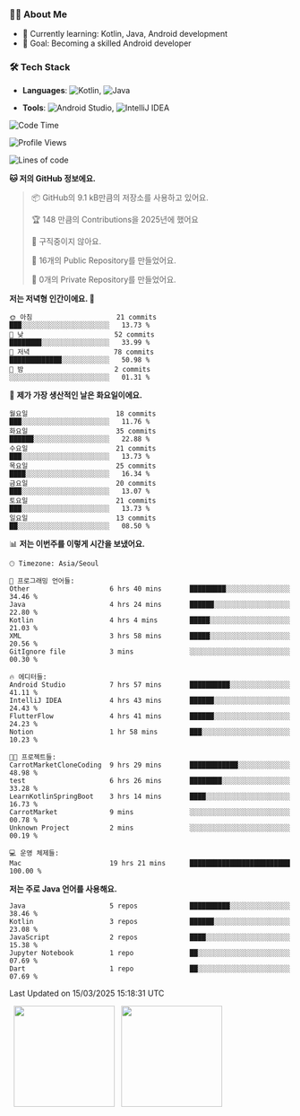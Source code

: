### 👨‍💻 About Me
- 🌱 Currently learning: Kotlin, Java, Android development
- 🎯 Goal: Becoming a skilled Android developer

### 🛠 Tech Stack
- **Languages**: ![Kotlin](https://img.shields.io/badge/Kotlin-0095D5?style=flat-square&logo=kotlin&logoColor=white), 
![Java](https://img.shields.io/badge/Java-007396?style=flat-square&logo=coffeescript&logoColor=white)

- **Tools**:
![Android Studio](https://img.shields.io/badge/Android%20Studio-3DDC84?style=flat-square&logo=android-studio&logoColor=white), 
![IntelliJ IDEA](https://img.shields.io/badge/IntelliJ%20IDEA-000000?style=flat-square&logo=intellij-idea&logoColor=white)

<!--START_SECTION:waka-->
![Code Time](http://img.shields.io/badge/Code%20Time-51%20hrs%2036%20mins-blue)

![Profile Views](http://img.shields.io/badge/Profile%20Views-0-blue)

![Lines of code](https://img.shields.io/badge/%EC%A0%80%EB%8A%94%20%EC%97%AC%ED%83%9C%EA%B9%8C%EC%A7%80%20-62.9%20thousand%20%EC%A4%84%EC%9D%98%20%EC%BD%94%EB%93%9C%EB%A5%BC%20%EC%9E%91%EC%84%B1%ED%96%88%EC%96%B4%EC%9A%94.-blue)

**🐱 저의 GitHub 정보에요.** 

> 📦 GitHub의 9.1 kB만큼의 저장소를 사용하고 있어요. 
 > 
> 🏆 148 만큼의 Contributions을 2025년에 했어요
 > 
> 🚫 구직중이지 않아요.
 > 
> 📜 16개의 Public Repository를 만들었어요. 
 > 
> 🔑 0개의 Private Repository를 만들었어요. 
 > 
**저는 저녁형 인간이에요. 🦉** 

```text
🌞 아침                     21 commits          ███░░░░░░░░░░░░░░░░░░░░░░   13.73 % 
🌆 낮　                     52 commits          ████████░░░░░░░░░░░░░░░░░   33.99 % 
🌃 저녁                     78 commits          █████████████░░░░░░░░░░░░   50.98 % 
🌙 밤　                     2 commits           ░░░░░░░░░░░░░░░░░░░░░░░░░   01.31 % 
```
📅 **제가 가장 생산적인 날은 화요일이에요.** 

```text
월요일                      18 commits          ███░░░░░░░░░░░░░░░░░░░░░░   11.76 % 
화요일                      35 commits          ██████░░░░░░░░░░░░░░░░░░░   22.88 % 
수요일                      21 commits          ███░░░░░░░░░░░░░░░░░░░░░░   13.73 % 
목요일                      25 commits          ████░░░░░░░░░░░░░░░░░░░░░   16.34 % 
금요일                      20 commits          ███░░░░░░░░░░░░░░░░░░░░░░   13.07 % 
토요일                      21 commits          ███░░░░░░░░░░░░░░░░░░░░░░   13.73 % 
일요일                      13 commits          ██░░░░░░░░░░░░░░░░░░░░░░░   08.50 % 
```


📊 **저는 이번주를 이렇게 시간을 보냈어요.** 

```text
🕑︎ Timezone: Asia/Seoul

💬 프로그래밍 언어들: 
Other                    6 hrs 40 mins       █████████░░░░░░░░░░░░░░░░   34.46 % 
Java                     4 hrs 24 mins       ██████░░░░░░░░░░░░░░░░░░░   22.80 % 
Kotlin                   4 hrs 4 mins        █████░░░░░░░░░░░░░░░░░░░░   21.03 % 
XML                      3 hrs 58 mins       █████░░░░░░░░░░░░░░░░░░░░   20.56 % 
GitIgnore file           3 mins              ░░░░░░░░░░░░░░░░░░░░░░░░░   00.30 % 

🔥 에디터들: 
Android Studio           7 hrs 57 mins       ██████████░░░░░░░░░░░░░░░   41.11 % 
IntelliJ IDEA            4 hrs 43 mins       ██████░░░░░░░░░░░░░░░░░░░   24.43 % 
FlutterFlow              4 hrs 41 mins       ██████░░░░░░░░░░░░░░░░░░░   24.23 % 
Notion                   1 hr 58 mins        ███░░░░░░░░░░░░░░░░░░░░░░   10.23 % 

🐱‍💻 프로젝트들: 
CarrotMarketCloneCoding  9 hrs 29 mins       ████████████░░░░░░░░░░░░░   48.98 % 
test                     6 hrs 26 mins       ████████░░░░░░░░░░░░░░░░░   33.28 % 
LearnKotlinSpringBoot    3 hrs 14 mins       ████░░░░░░░░░░░░░░░░░░░░░   16.73 % 
CarrotMarket             9 mins              ░░░░░░░░░░░░░░░░░░░░░░░░░   00.78 % 
Unknown Project          2 mins              ░░░░░░░░░░░░░░░░░░░░░░░░░   00.19 % 

💻 운영 체제들: 
Mac                      19 hrs 21 mins      █████████████████████████   100.00 % 
```

**저는 주로 Java 언어를 사용해요.** 

```text
Java                     5 repos             ██████████░░░░░░░░░░░░░░░   38.46 % 
Kotlin                   3 repos             ██████░░░░░░░░░░░░░░░░░░░   23.08 % 
JavaScript               2 repos             ████░░░░░░░░░░░░░░░░░░░░░   15.38 % 
Jupyter Notebook         1 repo              ██░░░░░░░░░░░░░░░░░░░░░░░   07.69 % 
Dart                     1 repo              ██░░░░░░░░░░░░░░░░░░░░░░░   07.69 % 
```




 Last Updated on 15/03/2025 15:18:31 UTC
<!--END_SECTION:waka-->

<p>
  <img height="180em" src="https://github-readme-stats.vercel.app/api?username=JongHyun070105&show_icons=true&include_all_commits=true&bg_color=0d1117&title_color=ffffff&text_color=c9d1d9&icon_color=79ff97">
  <img height="180em" src="https://github-readme-stats.vercel.app/api/top-langs/?username=JongHyun070105&layout=compact&langs_count=4&bg_color=0d1117&title_color=ffffff&text_color=c9d1d9&hide=php&hide_repo=EcoStep,mimir,git-session,MachineLearning2025">
</p>

